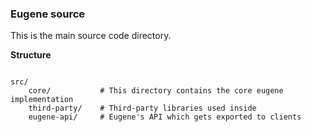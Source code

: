 ### Eugene source

This is the main source code directory.

**Structure**

```

src/
    core/       	# This directory contains the core eugene implementation
    third-party/    # Third-party libraries used inside
    eugene-api/     # Eugene's API which gets exported to clients
```
